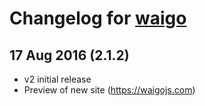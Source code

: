 # Changelog for [waigo](https://github.com/waigo/waigo)

## 17 Aug 2016 (2.1.2)
* v2 initial release
* Preview of new site (https://waigojs.com)
